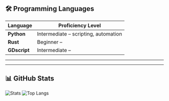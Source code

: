 <!-- Profil README -->

## 🛠 Programming Languages

| Language       | Proficiency Level         |
|----------------|---------------------------|
| **Python**     | Intermediate – scripting, automation |
| **Rust**       | Beginner –|
| **GDscript**   | Intermediate – |


---


---

## 📊 GitHub Stats
![Stats](https://github-readme-stats.vercel.app/api?username=VojtaKing&show_icons=true&theme=tokyonight)
![Top Langs](https://github-readme-stats.vercel.app/api/top-langs/?username=VojtaKing&layout=compact&theme=tokyonight)
